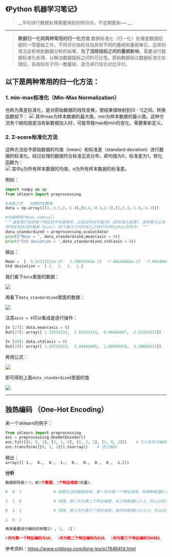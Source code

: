 ## 《Python 机器学习笔记》

> __平时进行数据处理需要用到的知识点，不定期更新~~  __
---

> __数据归一化和两种常用的归一化方法__
>数据标准化（归一化）处理是数据挖掘的一项基础工作，不同评价指标往往具有不同的量纲和量纲单位，这样的情况会影响到数据分析的结果，__为了消除指标之间的量纲影响__，需要进行数据标准化处理，以解决数据指标之间的可比性。原始数据经过数据标准化处理后，各指标处于同一数量级，适合进行综合对比评价。

## 以下是两种常用的归一化方法：  

### 1. min-max标准化（Min-Max Normalization）  
也称为离差标准化，是对原始数据的线性变换，使结果值映射到[0 - 1]之间。转换函数如下：
![](https://images2018.cnblogs.com/blog/1245030/201804/1245030-20180407173218907-764347492.png)
其中max为样本数据的最大值，min为样本数据的最小值。这种方法有个缺陷就是当有新数据加入时，可能导致max和min的变化，需要重新定义。

### 2. Z-score标准化方法
这种方法给予原始数据的均值（mean）和标准差（standard deviation）进行数据的标准化。经过处理的数据符合标准正态分布，即均值为0，标准差为1，转化函数为：  
![](https://images2018.cnblogs.com/blog/1245030/201804/1245030-20180407173314621-418210820.png)
其中μ为所有样本数据的均值，σ为所有样本数据的标准差。

例如：
```python
import numpy as np
from sklearn import preprocessing

#准备工作   创建样本数据
data = np.array([[3,-1.5,2,-5.4],[0,4,-0.3,2.1],[1,3.3,-1.9,-4.3]])

#均值移除(Mean removal)
"""通常我们会把每个特征的平均值移除，以保证特征均值为0（即标准化处理）。这样做可以消
除特征彼此间的偏差（bias）。将下面几行代码加入之前打开的Python文件中: """
data_standardized = preprocessing.scale(data)
print("Mean = ", data_standardized.mean(axis = 0))
print("Std deviation = ",data_standardized.std(axis = 0))
```

输出：
```python
Mean =  [  5.55111512e-17   3.70074342e-17  -7.40148683e-17  -7.40148683e-17]
Std deviation =  [ 1.  1.  1.  1.]

```
我们看下```data```里面的数据：

![](https://images2018.cnblogs.com/blog/1245030/201804/1245030-20180407173654128-998701326.png)

再看下```data_standardized```里面的数据：

![](https://images2018.cnblogs.com/blog/1245030/201804/1245030-20180407173800559-907844045.png)

注意```axis = 0```可以看成是逐行操作：  
```python
In [27]: data.mean(axis = 0)
Out[27]: array([ 1.33333333,  1.93333333, -0.06666667, -2.53333333])

In [28]: data.std(axis = 0)
Out[28]: array([ 1.24721913,  2.44449495,  1.60069429,  3.30689515])
```
再用公式：

![](https://images2018.cnblogs.com/blog/1245030/201804/1245030-20180407173314621-418210820.png)

即可得到上面```data_standardized```里面的值

![](https://images2018.cnblogs.com/blog/1245030/201804/1245030-20180407174647420-461977694.png)

---
## 独热编码 （One-Hot Encoding）

来一个sklearn的例子：

```Python
from sklearn import preprocessing
enc = preprocessing.OneHotEncoder()
enc.fit([[0, 0, 3], [1, 1, 0], [0, 2, 1], [1, 0, 2]])    # fit来学习编码
enc.transform([[0, 1, 3]]).toarray()    # 进行编码
```
输出：  
```array([[ 1.,  0.,  0.,  1.,  0.,  0.,  0.,  0.,  1.]])```

__分析__

```Python
数据矩阵是4*3，即4个数据，3个特征维度(向量）。

0  0  3              # 观察左边的数据矩阵，第一列为第一个特征维度，有两种取值0\1. 所以分别对应编码方式为10 、01（即0对应10,1对应01）

1  1  0              # 同理，第二列为第二个特征维度，有三种取值0\1\2，所以分别对应编码方式为100、010、001

0  2  1              # 同理，第三列为第三个特征维度，有四中取值0\1\2\3，所以分别对应编码方式为1000、0100、0010、0001

1  0  2

再来看要进行编码的参数[0 , 1,  3]：

0作为第一个特征编码为10,  1作为第二个特征编码为010， 3作为第三个特征编码为0001.  故此编码结果为 1 0 0 1 0 0 0 0 1

```
参考资料：https://www.cnblogs.com/king-lps/p/7846414.html

